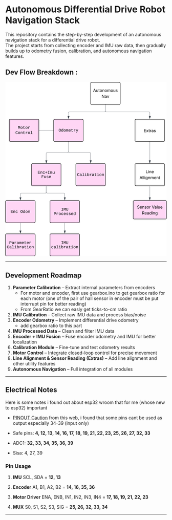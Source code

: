 # Autonomous Differential Drive Robot Navigation Stack

This repository contains the step-by-step development of an autonomous navigation stack for a differential drive robot.  
The project starts from collecting encoder and IMU raw data, then gradually builds up to odometry fusion, calibration, and autonomous navigation features.



## Dev Flow Breakdown : 

<img src="figure/workchart.png" width="600">


---
## Development Roadmap
1. **Parameter Calibration** – Extract internal parameters from encoders 
    - For motor and encoder, first use gearbox.ino to get gearbox ratio for each motor (one of the pair of hall sensor in encoder must be put interrupt pin for better reading)
    - From GearRatio we can easly get ticks-to-cm ratio
2. **IMU Calibration** – Collect raw IMU data and process bias/noise  
3. **Encoder Odometry** – Implement differential drive odometry  
    - add gearbox ratio to this part
4. **IMU Processed Data** – Clean and filter IMU data  
5. **Encoder + IMU Fusion** – Fuse encoder odometry and IMU for better localization  
6. **Calibration Module** – Fine-tune and test odometry results  
7. **Motor Control** – Integrate closed-loop control for precise movement  
8. **Line Alignment & Sensor Reading (Extras)** – Add line alignment and other utility features  
9. **Autonomous Navigation** – Full integration of all modules

---
## Electrical Notes
Here is some notes i found out about esp32 wroom that for me (whose new to esp32) important
- [PINOUT Caution](https://lastminuteengineers.com/esp32-wroom-32-pinout-reference/)
from this web, i found that some pins cant be used as output especially 34-39 (input only)

- Safe pins:
    **4, 12, 13, 14, 16, 17, 18, 19, 21, 22, 23, 25, 26, 27, 32, 33**
- ADC1:
    **32, 33, 34, 35, 36, 39**

- Sisa:
    4, 27, 39

### Pin Usage
1. **IMU**
SCL, SDA = **12, 13**

2. **Encoder**
A1, B1, A2, B2 = **14, 16, 35, 36**

3. **Motor Driver** 
ENA, ENB, IN1, IN2, IN3, IN4 = **17, 18, 19, 21, 22, 23**

4. **MUX**
S0, S1, S2, S3, SIG = **25, 26, 32, 33, 34**
---


